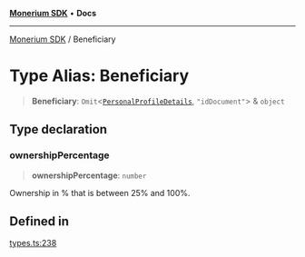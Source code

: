 [**Monerium SDK**](../README.md) • **Docs**

***

[Monerium SDK](../README.md) / Beneficiary

# Type Alias: Beneficiary

> **Beneficiary**: `Omit`\<[`PersonalProfileDetails`](../interfaces/PersonalProfileDetails.md), `"idDocument"`\> & `object`

## Type declaration

### ownershipPercentage

> **ownershipPercentage**: `number`

Ownership in % that is between 25% and 100%.

## Defined in

[types.ts:238](https://github.com/monerium/js-monorepo/blob/main/packages/sdk/src/types.ts#L238)
